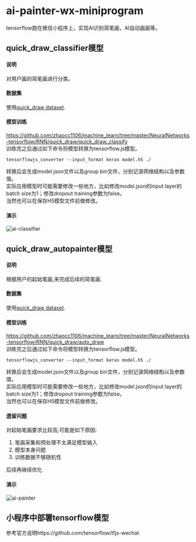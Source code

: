 # ai-painter-wx-miniprogram
tensorflow跑在微信小程序上，实现AI识别简笔画，AI自动画画等。


## quick_draw_classifier模型
#### 说明
对用户画的简笔画进行分类。
#### 数据集
使用[quick_draw dataset](https://github.com/googlecreativelab/quickdraw-dataset).<br>
#### 模型训练
https://github.com/zhaocc1106/machine_learn/tree/master/NeuralNetworks-tensorflow/RNN/quick_draw/quick_draw_classify<br>
训练完之后通过如下命令将模型转换为tensorflow.js模型。
```
tensorflowjs_converter --input_format keras model.h5 ./
```
转换后会生成model.json文件以及group bin文件，分别记录网络结构以及参数值。<br>
实际应用模型时可能需要修改一些地方，比如修改model.json的input layer的batch size为1；修改dropout training参数为false。<br>
当然也可以在保存H5模型文件前做修改。
#### 演示
<img src="https://github.com/zhaocc1106/ai-painter-wx-miniprogram/blob/master/images/ai-classifier.gif"  alt="ai-classifier">


## quick_draw_autopainter模型
#### 说明
根据用户的起始笔画,来完成后续的简笔画.
#### 数据集
使用[quick_draw dataset](https://github.com/googlecreativelab/quickdraw-dataset).<br>
#### 模型训练
https://github.com/zhaocc1106/machine_learn/tree/master/NeuralNetworks-tensorflow/RNN/quick_draw/auto_draw<br>
训练完之后通过如下命令将模型转换为tensorflow.js模型。
```
tensorflowjs_converter --input_format keras model.h5 ./
```
转换后会生成model.json文件以及group bin文件，分别记录网络结构以及参数值。<br>
实际应用模型时可能需要修改一些地方，比如修改model.json的input layer的batch size为1；修改dropout training参数为false。<br>
当然也可以在保存H5模型文件前做修改。
#### 遗留问题
对起始笔画要求比较高,可能是如下原因:<br>
1. 笔画采集和预处理不太满足模型输入<br>
2. 模型本身问题<br>
3. 训练数据不够随机性<br>

后续再继续优化
#### 演示
<img src="https://github.com/zhaocc1106/ai-painter-wx-miniprogram/blob/master/images/ai-painter.gif"  alt="ai-painter">


## 小程序中部署tensorflow模型
参考官方说明https://github.com/tensorflow/tfjs-wechat
